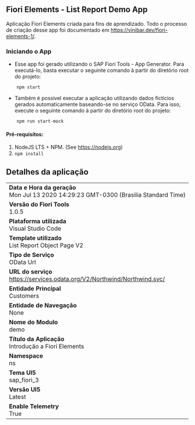 ## Fiori Elements - List Report Demo App

Aplicação Fiori Elements criada para fins de aprendizado. Todo o processo de criação desse app foi documentado em https://vinibar.dev/fiori-elements-1/.

### Iniciando o App
- Esse app foi gerado utilizando o SAP Fiori Tools - App Generator. Para executá-lo, basta executar o seguinte comando à partir do diretório root do projeto:

```
    npm start
```

- Também é possível executar a aplicação utilizando dados fictícios gerados automaticamente baseando-se no serviço OData. Para isso, execute o seguinte comando à partir do diretório root do projeto:

```
    npm run start-mock
```

#### Pré-requisitos:
1. NodeJS LTS + NPM.  (See https://nodejs.org)
2. ``` npm install ``` 




## Detalhes da aplicação
|               |
| ------------- |
|**Data e Hora da geração**<br>Mon Jul 13 2020 14:29:23 GMT-0300 (Brasilia Standard Time)|
|**Versão do Fiori Tools**<br>1.0.5|
|**Plataforma utilizada**<br>Visual Studio Code|
|**Template utilizado**<br>List Report Object Page V2|
|**Tipo de Serviço**<br>OData Url|
|**URL do serviço**<br>https://services.odata.org/V2/Northwind/Northwind.svc/|
|**Entidade Principal**<br>Customers|
|**Entidade de Navegação**<br>None|
|**Nome do Modulo**<br>demo|
|**Título da Aplicação**<br>Introdução a Fiori Elements|
|**Namespace**<br>ns|
|**Tema UI5**<br>sap_fiori_3|
|**Versão UI5**<br>Latest |
|**Enable Telemetry**<br>True |